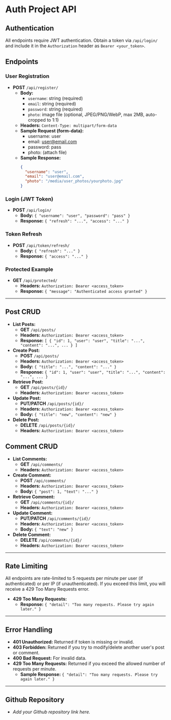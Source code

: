 # Auth Project API

## Authentication
All endpoints require JWT authentication. Obtain a token via `/api/login/` and include it in the `Authorization` header as `Bearer <your_token>`.

## Endpoints

### User Registration
- **POST** `/api/register/`
  - **Body:**
    - `username`: string (required)
    - `email`: string (required)
    - `password`: string (required)
    - `photo`: image file (optional, JPEG/PNG/WebP, max 2MB, auto-cropped to 1:1)
  - **Headers:** `Content-Type: multipart/form-data`
  - **Sample Request (form-data):**
    - username: user
    - email: user@email.com
    - password: pass
    - photo: (attach file)
  - **Sample Response:**
    ```json
    {
      "username": "user",
      "email": "user@email.com",
      "photo": "/media/user_photos/yourphoto.jpg"
    }
    ```

### Login (JWT Token)
- **POST** `/api/login/`
  - **Body:** `{ "username": "user", "password": "pass" }`
  - **Response:** `{ "refresh": "...", "access": "..." }`

### Token Refresh
- **POST** `/api/token/refresh/`
  - **Body:** `{ "refresh": "..." }`
  - **Response:** `{ "access": "..." }`

### Protected Example
- **GET** `/api/protected/`
  - **Headers:** `Authorization: Bearer <access_token>`
  - **Response:** `{ "message": "Authenticated access granted" }`

---

## Post CRUD
- **List Posts:**
  - **GET** `/api/posts/`
  - **Headers:** `Authorization: Bearer <access_token>`
  - **Response:** `[ { "id": 1, "user": "user", "title": "...", "content": "...", ... } ]`
- **Create Post:**
  - **POST** `/api/posts/`
  - **Headers:** `Authorization: Bearer <access_token>`
  - **Body:** `{ "title": "...", "content": "..." }`
  - **Response:** `{ "id": 1, "user": "user", "title": "...", "content": "...", ... }`
- **Retrieve Post:**
  - **GET** `/api/posts/{id}/`
  - **Headers:** `Authorization: Bearer <access_token>`
- **Update Post:**
  - **PUT/PATCH** `/api/posts/{id}/`
  - **Headers:** `Authorization: Bearer <access_token>`
  - **Body:** `{ "title": "new", "content": "new" }`
- **Delete Post:**
  - **DELETE** `/api/posts/{id}/`
  - **Headers:** `Authorization: Bearer <access_token>`

## Comment CRUD
- **List Comments:**
  - **GET** `/api/comments/`
  - **Headers:** `Authorization: Bearer <access_token>`
- **Create Comment:**
  - **POST** `/api/comments/`
  - **Headers:** `Authorization: Bearer <access_token>`
  - **Body:** `{ "post": 1, "text": "..." }`
- **Retrieve Comment:**
  - **GET** `/api/comments/{id}/`
  - **Headers:** `Authorization: Bearer <access_token>`
- **Update Comment:**
  - **PUT/PATCH** `/api/comments/{id}/`
  - **Headers:** `Authorization: Bearer <access_token>`
  - **Body:** `{ "text": "new" }`
- **Delete Comment:**
  - **DELETE** `/api/comments/{id}/`
  - **Headers:** `Authorization: Bearer <access_token>`

---

## Rate Limiting
All endpoints are rate-limited to 5 requests per minute per user (if authenticated) or per IP (if unauthenticated). If you exceed this limit, you will receive a 429 Too Many Requests error.

- **429 Too Many Requests:**
  - **Response:** `{ "detail": "Too many requests. Please try again later." }`

---

## Error Handling
- **401 Unauthorized:** Returned if token is missing or invalid.
- **403 Forbidden:** Returned if you try to modify/delete another user's post or comment.
- **400 Bad Request:** For invalid data.
- **429 Too Many Requests:** Returned if you exceed the allowed number of requests per minute.
  - **Sample Response:** `{ "detail": "Too many requests. Please try again later." }`

---

## Github Repository
- _Add your Github repository link here._ 